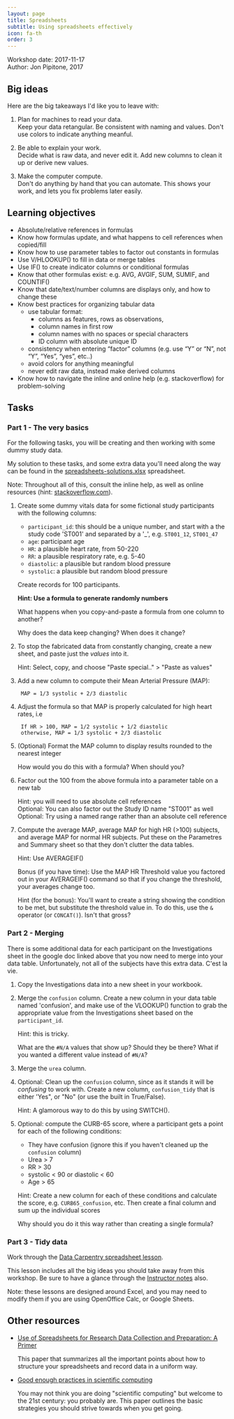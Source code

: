 ```yaml
---
layout: page
title: Spreadsheets
subtitle: Using spreadsheets effectively
icon: fa-th
order: 3
---
```


Workshop date: 2017-11-17   
Author: Jon Pipitone, 2017

## Big ideas
Here are the big takeaways I'd like you to leave with: 

1. <span class="big-idea">Plan for machines to read your data.</span>  
   Keep your data retangular. Be
   consistent with naming and values. Don't use colors to indicate anything
   meanful.

1. <span class="big-idea">Be able to explain your work.</span>  
   Decide what is raw data, and never edit it.
   Add new columns to clean it up or derive new values. 

1. <span class="big-idea">Make the computer compute.</span>  
   Don't do anything by hand that you can
   automate. This shows your work, and lets you fix problems later easily.


## Learning objectives
- Absolute/relative references in formulas
- Know how formulas update, and what happens to cell references when copied/fill
- Know how to use parameter tables to factor out constants in formulas
- Use V/HLOOKUP() to fill in data or merge tables
- Use IF() to create indicator columns or conditional formulas
- Know that other formulas exist: e.g. AVG, AVGIF, SUM, SUMIF, and COUNTIF()
- Know that date/text/number columns are displays only, and how to change these
- Know best practices for organizing tabular data
	- use tabular format: 
		- columns as features, rows as observations, 
		- column names in first row
		- column names with no spaces or special characters
		- ID column with absolute unique ID
	- consistency when entering “factor” columns (e.g. use “Y” or “N”, not “Y”, “Yes”, “yes”, etc..)
	- avoid colors for anything meaningful
	- never edit raw data, instead make derived columns
- Know how to navigate the inline and online help (e.g. stackoverflow) for problem-solving


## Tasks

### Part 1 - The very basics
For the following tasks, you will be creating and then working with some dummy
study data.

My solution to these tasks, and some extra data you'll need along the way can be
found in the
[spreadsheets-solutions.xlsx](assets/workshop-data/spreadsheets-solution.xlsx)
spreadsheet.

Note: Throughout all of this, consult the inline help, as well as online
resources (hint: [stackoverflow.com](https://stackoverflow.com)).

1. Create some dummy vitals data for some fictional study participants with the following columns: 

    - `participant_id`: this should be a unique number, and start with a the
      study code 'ST001' and separated by a '_', e.g. `ST001_12`, `ST001_47`
    - `age`: participant age
    - `HR`: a plausible heart rate, from 50-220 
    - `RR`: a plausible respiratory rate, e.g. 5-40
    - `diastolic`: a plausible but random blood pressure
    - `systolic`: a plausible but random blood pressure

    Create records for 100 participants. 

    **Hint: Use a formula to generate randomly numbers**

    What happens when you copy-and-paste a formula from one column to another? 

    Why does the data keep changing? When does it change? 

1. To stop the fabricated data from constantly changing, create a new sheet, and
   paste just the *values* into it. 

    Hint: Select, copy, and choose "Paste special.." > "Paste as values"

1. Add a new column to compute their Mean Arterial Pressure (MAP): 
   
        MAP = 1/3 systolic + 2/3 diastolic

1. Adjust the formula so that MAP is properly calculated for high heart rates,
   i.e 
   
        If HR > 100, MAP = 1/2 systolic + 1/2 diastolic
        otherwise, MAP = 1/3 systolic + 2/3 diastolic

1. (Optional) Format the MAP column to display results rounded to the nearest integer
   
   How would you do this with a formula? When should you? 

1. Factor out the 100 from the above formula into a parameter table on a new tab

   Hint: you will need to use absolute cell references  
   Optional: You can also factor out the Study ID name "ST001" as well  
   Optional: Try using a named range rather than an absolute cell reference

1. Compute the average MAP, average MAP for high HR (>100) subjects, and average
   MAP for normal HR subjects. Put these on the Parametres and Summary sheet so
   that they don't clutter the data tables. 

   Hint: Use AVERAGEIF()

   Bonus (if you have time): Use the MAP HR Threshold value you factored out in
   your AVERAGEIF() command so that if you change the threshold, your averages
   change too.

   Hint (for the bonus): You'll want to create a string showing the condition to
   be met, but substitute the threshold value in. To do this, use the `&`
   operator (or `CONCAT()`). Isn't that gross? 


### Part 2 - Merging
There is some additional data for each participant on the Investigations sheet
in the google doc linked above that you now need to merge into your data table.
Unfortunately, not all of the subjects have this extra data.  C'est la vie. 

1. Copy the Investigations data into a new sheet in your workbook. 

1. Merge the `confusion` column. Create a new column in your data table named
   'confusion', and make use of the VLOOKUP() function to grab the appropriate
   value from the Investigations sheet based on the `participant_id`. 

   Hint: this is tricky.

   What are the `#N/A` values that show up? Should they be there? What if you
   wanted a different value instead of `#N/A`? 

1. Merge the `urea` column. 

1. Optional: Clean up the `confusion` column, since as it stands it will be
   *confusing* to work with. Create a new column, `confusion_tidy` that is
   either 'Yes", or "No" (or use the built in True/False). 

   Hint: A glamorous way to do this by using SWITCH(). 

1. Optional: compute the CURB-65 score, where a participant gets a point for
   each of the following conditions: 

    - They have confusion (ignore this if you haven't cleaned up the `confusion`
      column)
    - Urea > 7
    - RR > 30
    - systolic < 90 or diastolic < 60
    - Age > 65

   Hint: Create a new column for each of these conditions and calculate the
   score, e.g. `CURB65_confusion`, etc. Then create a final column and sum up
   the individual scores

   Why should you do it this way rather than creating a single formula? 

### Part 3 - Tidy data

Work through the [Data Carpentry spreadsheet lesson](http://www.datacarpentry.org/spreadsheet-ecology-lesson/).

This lesson includes all the big ideas you should take away from this workshop.
Be sure to have a glance through the [Instructor
notes](http://www.datacarpentry.org/spreadsheet-ecology-lesson/guide/) also. 

Note: these lessons are designed around Excel, and you may need to modify them
if you are using OpenOffice Calc, or Google Sheets.

## Other resources 

- [Use of Spreadsheets for Research Data Collection and Preparation: A Primer](https://www.ncbi.nlm.nih.gov/pubmed/26454810)

   This paper that summarizes all the important points about how to structure
   your spreadsheets and record data in a uniform way. 

- [Good enough practices in scientific computing](https://www.ncbi.nlm.nih.gov/pmc/articles/PMC5480810/)

   You may not think you are doing "scientific computing" but welcome to the
   21st century: you probably are. This paper outlines the basic strategies you
   should strive towards when you get going. 
